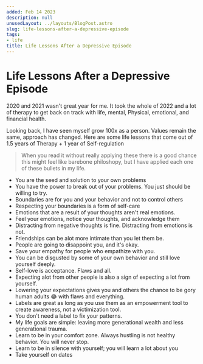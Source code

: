 ```yaml
---
added: Feb 14 2023
description: null
unusedLayout: ../layouts/BlogPost.astro
slug: life-lessons-after-a-depressive-episode
tags:
- life
title: Life Lessons After a Depressive Episode
---
```


# Life Lessons After a Depressive Episode

2020 and 2021 wasn't great year for me. It took the whole of 2022 and a lot of therapy to get back on track with life, mental, Physical, emotional, and financial health.&#x20;

Looking back, I have seen myself grow 100x as a person. Values remain the same, approach has changed. Here are some life lessons that come out of 1.5 years of Therapy + 1 year of Self-regulation

> When you read it without really applying these there is a good chance this might feel like barebone philoshopy, but I have applied each one of these bullets in my life.&#x20;

* You are the seed and solution to your own problems&#x20;
* You have the power to break out of your problems. You just should be willing to try.
* Boundaries are for you and your behavior and not to control others&#x20;
* Respecting your boundaries is a form of self-care&#x20;
* Emotions that are a result of your thoughts aren't real emotions.&#x20;
* Feel your emotions, notice your thoughts, and acknowledge them&#x20;
* Distracting from negative thoughts is fine. Distracting from emotions is not.&#x20;
* Friendships can be alot more intimate than you let them be.&#x20;
* People are going to disappoint you, and it's okay.&#x20;
* Save your empathy for people who empathize with you.&#x20;
* You can be disgusted by some of your own behavior and still love yourself deeply.&#x20;
* Self-love is acceptance. Flaws and all.&#x20;
* Expecting alot from other people is also a sign of expecting a lot from yourself.&#x20;
* Lowering your expectations gives you and others the chance to be gory human adults 😂 with flaws and everything.&#x20;
* Labels are great as long as you use them as an empowerment tool to create awareness, not a victimization tool.
* You don't need a label to fix your patterns.&#x20;
* My life goals are simple: leaving more generational wealth and less generational trauma.
* Learn to be in your comfort zone. Always hustling is not healthy behavior. You will never stop.
* Learn to be in silence with yourself; you will learn a lot about you
* Take yourself on dates